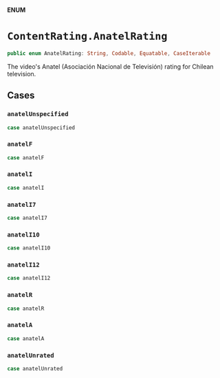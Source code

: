 **ENUM**

# `ContentRating.AnatelRating`

```swift
public enum AnatelRating: String, Codable, Equatable, CaseIterable
```

The video's Anatel (Asociación Nacional de Televisión) rating for Chilean television.

## Cases
### `anatelUnspecified`

```swift
case anatelUnspecified
```

### `anatelF`

```swift
case anatelF
```

### `anatelI`

```swift
case anatelI
```

### `anatelI7`

```swift
case anatelI7
```

### `anatelI10`

```swift
case anatelI10
```

### `anatelI12`

```swift
case anatelI12
```

### `anatelR`

```swift
case anatelR
```

### `anatelA`

```swift
case anatelA
```

### `anatelUnrated`

```swift
case anatelUnrated
```
